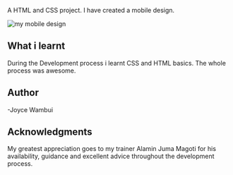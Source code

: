 A HTML and CSS project.
I have created a mobile design.



![my mobile design](https://github.com/Joyce-Gatura/HTML-CSS/assets/160253116/8be1aeef-de18-4d2c-a81a-4f7916f3c9cf)




## What i learnt

During the Development process i learnt CSS and HTML basics. The whole process was awesome.


## Author 
-Joyce Wambui


##  Acknowledgments
My greatest appreciation goes to my trainer Alamin Juma Magoti for his availability, guidance
and excellent advice throughout the development process.



